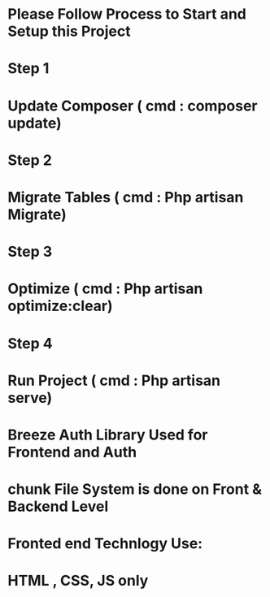 # Please Follow Process to Start and Setup this Project

# Step 1 
# Update Composer ( cmd : composer update)

# Step 2
# Migrate Tables ( cmd : Php artisan Migrate)

# Step 3
# Optimize ( cmd : Php artisan optimize:clear)

# Step 4
# Run Project ( cmd : Php artisan serve)

# Breeze Auth Library Used for Frontend and Auth


# chunk File System is done on Front & Backend Level

# Fronted end Technlogy  Use:
# HTML , CSS, JS only
